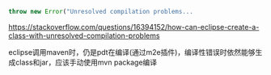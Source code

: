 

```javascript
throw new Error("Unresolved compilation problems...
```



https://stackoverflow.com/questions/16394152/how-can-eclipse-create-a-class-with-unresolved-compilation-problems



eclipse调用maven时，仍是pdt在编译(通过m2e插件)，编译性错误时依然能够生成class和jar，应该手动使用mvn package编译